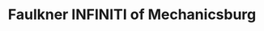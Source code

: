 ---
title: "Faulkner INFINITI of Mechanicsburg"
url: /mechanicsburg/faulkner-infiniti-of-mechanicsburg/
shop: Autohaus
---